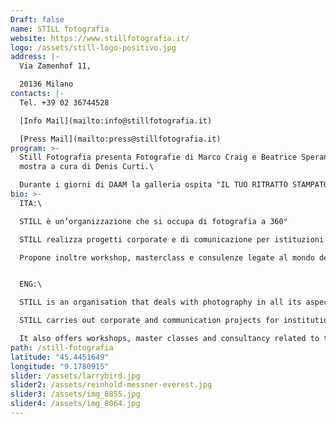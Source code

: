 ```yaml
---
Draft: false
name: STILL fotografia
website: https://www.stillfotografia.it/
logo: /assets/still-logo-positivo.jpg
address: |-
  Via Zamenhof 11,

  20136 Milano
contacts: |-
  Tel. +39 02 36744528

  [Info Mail](mailto:info@stillfotografia.it)

  [Press Mail](mailto:press@stillfotografia.it)
program: >-
  Still Fotografia presenta Fotografie di Marco Craig e Beatrice Speranza, una
  mostra a cura di Denis Curti.\

  Durante i giorni di DAAM la galleria ospita "IL TUO RITRATTO STAMPATO" By Ricordi? di Settimio Benedusi e Perimetro.
bio: >-
  ITA:\

  STILL è un’organizzazione che si occupa di fotografia a 360°

  STILL realizza progetti corporate e di comunicazione per istituzioni e aziende e sviluppa progetti formativi dedicati ai temi fondamentali che ruotano intorno al mondo delle immagini e della fotografia.

  Propone inoltre workshop, masterclass e consulenze legate al mondo del collezionismo per la vendita e l’acquisto di fotografie e progetta mostre, libri e cataloghi d’arte.


  ENG:\

  STILL is an organisation that deals with photography in all its aspects.

  STILL carries out corporate and communication projects for institutions and companies and develops training projects dedicated to the fundamental themes around the world of images and photography.

  It also offers workshops, master classes and consultancy related to the world of collecting photography. STILL also produces exhibitions, books and art catalogs.
path: /still-fotografia
latitude: "45.4451649"
longitude: "9.1780915"
slider: /assets/larrybird.jpg
slider2: /assets/reinhold-messner-everest.jpg
slider3: /assets/img_8855.jpg
slider4: /assets/img_8064.jpg
---
```

